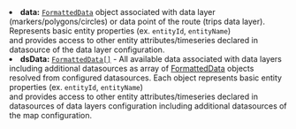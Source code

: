   <li><b>data:</b> <code><a href="https://github.com/thingsboard/thingsboard/blob/b881f1c2985399f9665e033e2479549e97da1f36/ui-ngx/src/app/shared/models/widget.models.ts#L513" target="_blank">FormattedData</a></code> object associated with data layer (markers/polygons/circles) or data point of the route (trips data layer).<br/>
     Represents basic entity properties (ex. <code>entityId</code>, <code>entityName</code>)<br/>and provides access to other entity attributes/timeseries declared in datasource of the data layer configuration.
  </li>
  <li><b>dsData:</b> <code><a href="https://github.com/thingsboard/thingsboard/blob/b881f1c2985399f9665e033e2479549e97da1f36/ui-ngx/src/app/shared/models/widget.models.ts#L513" target="_blank">FormattedData[]</a></code> - All available data associated with data layers including additional datasources as array of <a href="https://github.com/thingsboard/thingsboard/blob/b881f1c2985399f9665e033e2479549e97da1f36/ui-ngx/src/app/shared/models/widget.models.ts#L513" target="_blank">FormattedData</a> objects<br/>
     resolved from configured datasources. Each object represents basic entity properties (ex. <code>entityId</code>, <code>entityName</code>)<br/>
     and provides access to other entity attributes/timeseries declared in datasources of data layers configuration including additional datasources of the map configuration.
  </li>
  
